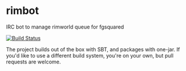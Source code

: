 # rimbot
IRC bot to manage rimworld queue for fgsquared

[![Build Status](https://travis-ci.org/martijnhoekstra/rimbot.svg)](https://travis-ci.org/martijnhoekstra/rimbot)

The project builds out of the box with SBT, and packages with one-jar. If you'd like to use a different build system, you're on your own, but pull requests are welcome.
